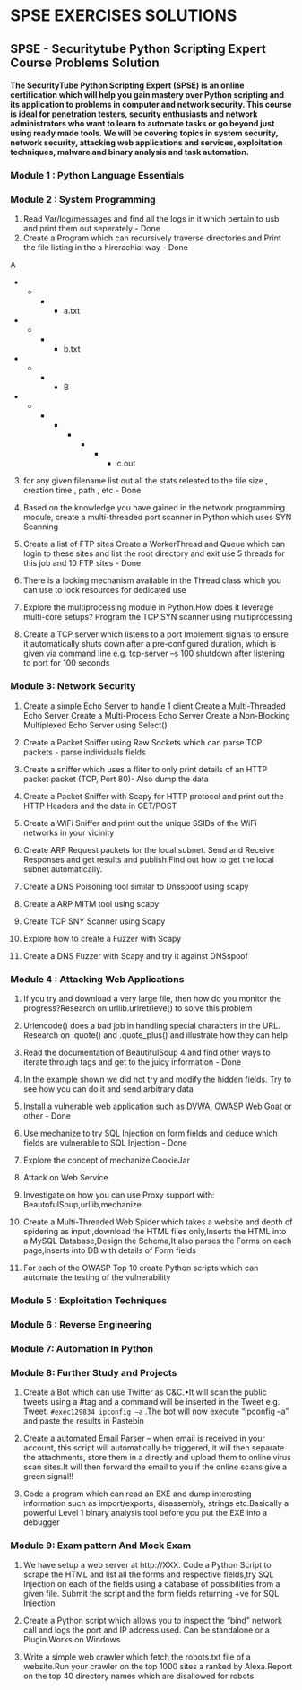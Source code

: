 # SPSE EXERCISES SOLUTIONS
## SPSE - Securitytube Python Scripting Expert Course Problems Solution
#### The SecurityTube Python Scripting Expert (SPSE) is an online certification which will help you gain mastery over Python scripting and its application to problems in computer and network security. This course is ideal for penetration testers, security enthusiasts and network administrators who want to learn to automate tasks or go beyond just using ready made tools. We will be covering topics in system security, network security, attacking web applications and services, exploitation techniques, malware and binary analysis and task automation.

### Module 1 : Python Language Essentials

### Module 2 : System Programming

1. Read Var/log/messages and find all the logs in it which pertain to usb and print them out seperately - Done 
2. Create a Program which can recursively traverse directories and Print the file listing in the a hirerachial way - Done

 A
 - - - - a.txt
 - - - - b.txt
 - - - - B
 - - - - - - - - c.out

3. for any given filename list out all the stats releated to the file size , creation time , path , etc - Done

4. Based on the knowledge you have gained in the network programming module, create a multi-threaded port scanner in Python which uses SYN Scanning

5. Create a list of FTP sites Create a WorkerThread and Queue which can login to these sites and list the root directory and exit use 5 threads for this job and 10 FTP sites - Done

6. There is a locking mechanism available in the Thread class which you can use to lock resources for dedicated use

7. Explore the multiprocessing module in Python.How does it leverage multi-core setups? Program the TCP SYN scanner using multiprocessing

8. Create a TCP server which listens to a port Implement signals to ensure it automatically shuts down after a pre-configured duration, which is given via command line e.g. tcp-server –s 100 shutdown after listening to port for 100 seconds

### Module 3: Network Security

1. Create a simple Echo Server to handle 1 client
   Create a Multi-Threaded Echo Server
   Create a Multi-Process Echo Server
   Create a Non-Blocking Multiplexed Echo Server using Select()

2. Create a Packet Sniffer using Raw Sockets which can parse TCP packets - parse individuals fields

3. Create a sniffer which uses a fliter to only print details of an HTTP packet packet (TCP, Port 80)- Also dump the data

4. Create a Packet Sniffer with Scapy for HTTP protocol and print out the HTTP Headers and the data in GET/POST

5. Create a WiFi Sniffer and print out the unique SSIDs of the WiFi networks in your vicinity

6. Create ARP Request packets for the local subnet. Send and Receive Responses and get results and publish.Find out how to get the local subnet automatically. 

7. Create a DNS Poisoning tool similar to Dnsspoof using scapy

8. Create a ARP MITM tool using scapy

9. Create TCP SNY Scanner using Scapy

10. Explore how to create a Fuzzer with Scapy

11. Create a DNS Fuzzer with Scapy and try it against DNSspoof
  
### Module 4 : Attacking Web Applications

1. If you try and download a very large file, then how do you monitor the progress?Research on urllib.urlretrieve() to solve this problem

2. Urlencode() does a bad job in handling special characters in the URL. Research on .quote() and .quote_plus() and illustrate how they can help

3. Read the documentation of BeautifulSoup 4 and find other ways to iterate through tags and get to the juicy information - Done

4. In the example shown we did not try and modify the hidden fields. Try to see how you can do it and send arbitrary data

5. Install a vulnerable web application such as DVWA, OWASP Web Goat or other - Done

6. Use mechanize to try SQL Injection on form fields and deduce which fields are vulnerable to SQL Injection - Done

7. Explore the concept of mechanize.CookieJar

8. Attack on Web Service

9. Investigate on how you can use Proxy support with: BeautofulSoup,urllib,mechanize

10. Create a Multi-Threaded Web Spider which takes a website and depth of spidering as input ,download the HTML files only,Inserts the HTML into a MySQL Database,Design the Schema,It also parses the Forms on each page,inserts into DB with details of Form fields

11. For each of the OWASP Top 10 create Python scripts which can automate the testing of the vulnerability 

### Module 5 : Exploitation Techniques

### Module 6 : Reverse Engineering

### Module 7: Automation In Python

### Module 8: Further Study and Projects

1. Create a Bot which can use Twitter as C&C.•It will scan the public tweets using a #tag and a command will be inserted in the Tweet e.g. Tweet. `#exec129834 ipconfig –a` .The bot will now execute “ipconfig –a” and paste the results in Pastebin

2. Create a automated Email Parser – when email is received in your account, this script will automatically be triggered, it will then separate the attachments, store them in a directly and upload them to online virus scan sites.It will then forward the email to you if the online scans give a green signal!!

3. Code a program which can read an EXE and dump interesting information such as import/exports, disassembly, strings etc.Basically a powerful Level 1 binary analysis tool before you put the EXE into a debugger


### Module 9: Exam pattern And Mock Exam

1. We have setup a web server at http://XXX. Code a Python Script to scrape the HTML and list all the forms and respective fields,try SQL Injection on each of the fields using a database of possibilities from a given file. Submit the script and the form fields returning +ve for SQL Injection

2. Create a Python script which allows you to inspect the “bind” network call and logs the port and IP address used. Can be standalone or a Plugin.Works on Windows

3. Write a simple web crawler which fetch the robots.txt file of a website.Run your crawler on the top 1000 sites a ranked by Alexa.Report on the top 40 directory names which are disallowed for robots
 

